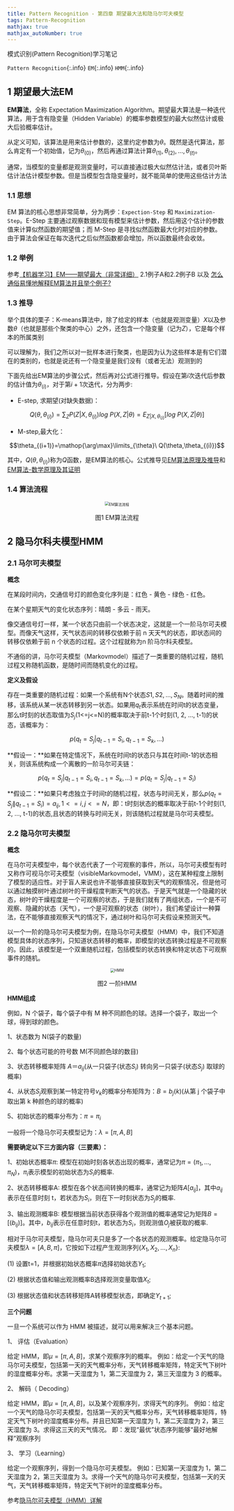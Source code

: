 ```yaml
---
title: Pattern Recognition - 第四章 期望最大法和隐马尔可夫模型
tags: Pattern-Recognition
mathjax: true
mathjax_autoNumber: true
---
```


模式识别(Pattern Recognition)学习笔记

`Pattern Recognition`{:.info} `EM`{:.info} `HMM`{:.info}

<!--more-->

## 1 期望最大法EM

**EM算法**，全称 Expectation Maximization Algorithm。期望最大算法是一种迭代算法，用于含有隐变量（Hidden Variable）的概率参数模型的最大似然估计或极大后验概率估计。

从定义可知，该算法是用来估计参数的，这里约定参数为$\theta$。既然是迭代算法，那么肯定有一个初始值，记为$\theta_{(0)}$，然后再通过算法计算$\theta_{(1)},\theta_{(2)},...,\theta_{(t)}$。

通常，当模型的变量都是观测变量时，可以直接通过极大似然估计法，或者贝叶斯估计法估计模型参数。但是当模型包含隐变量时，就不能简单的使用这些估计方法

### 1.1 思想

EM 算法的核心思想非常简单，分为两步：`Expection-Step` 和 `Maximization-Step`。E-Step 主要通过观察数据和现有模型来估计参数，然后用这个估计的参数值来计算似然函数的期望值；而 M-Step 是寻找似然函数最大化时对应的参数。由于算法会保证在每次迭代之后似然函数都会增加，所以函数最终会收敛。

### 1.2 举例

参考[【机器学习】EM——期望最大（非常详细）](https://zhuanlan.zhihu.com/p/78311644) 2.1例子A和2.2例子B 以及 [怎么通俗易懂地解释EM算法并且举个例子?](https://www.zhihu.com/question/27976634)

### 1.3 推导

举个具体的栗子：K-means算法中，除了给定的样本（也就是观测变量）$X$以及参数$\theta$（也就是那些个聚类的中心）之外，还包含一个隐变量（记为$Z$），它是每个样本的所属类别

可以理解为，我们之所以对一批样本进行聚类，也是因为认为这些样本是有它们潜在的类别的，也就是说还有一个隐变量是我们没有（或者无法）观测到的

下面先给出EM算法的步骤公式，然后再对公式进行推导。假设在第$i$次迭代后参数的估计值为$\theta_{(i)}$，对于第$i+1$次迭代，分为两步:

* E-step, 求期望(对缺失数据)：

$$Q(\theta,\theta_{(i)})=\sum_{Z}P(Z|X,\theta_{(i)})log\ P(X,Z|\theta)=E_{Z|X,\theta_{(i)}}[log\ P(X,Z|\theta)]$$

* M-step,最大化：

$$\theta_{(i+1)}=\mathop{\arg\max}\limits_{\theta}\ Q(\theta,\theta_{(i)})$$

其中，$Q(\theta,\theta_{(i)})$称为$Q$函数，是EM算法的核心。公式推导见[EM算法原理及推导](https://zhuanlan.zhihu.com/p/85236423)和[EM算法-数学原理及其证明](https://blog.csdn.net/yzheately/article/details/51164441)

### 1.4 算法流程

<center>
<img src="https://img-blog.csdnimg.cn/941bac260a0f40198b626491a73106ae.png"
      alt = "EM算法流程" style="zoom:60%"/></center>
<center><p>图1 EM算法流程</p></center>

## 2 隐马尔科夫模型HMM

### 2.1 马尔可夫模型

**概念**

在某段时间内，交通信号灯的颜色变化序列是：红色 - 黄色 - 绿色 - 红色。

在某个星期天气的变化状态序列：晴朗 - 多云 - 雨天。

像交通信号灯一样，某一个状态只由前一个状态决定，这就是一个一阶马尔可夫模型。而像天气这样，天气状态间的转移仅依赖于前 n 天天气的状态，即状态间的转移仅依赖于前 n 个状态的过程。这个过程就称为n 阶马尔科夫模型。

不通俗的讲，马尔可夫模型（Markovmodel）描述了一类重要的随机过程，随机过程又称随机函数，是随时间而随机变化的过程。

**定义及假设**

存在一类重要的随机过程：如果一个系统有N个状态$S1,S2,...,S_N$。随着时间的推移，该系统从某一状态转移到另一状态。如果用$q_t$表示系统在时间t的状态变量，那么t时刻的状态取值为$S_j$(1<=j<=N)的概率取决于前t-1个时刻(1, 2, …, t-1)的状态，该概率为：

$$p(q_t=S_j|q_{t-1}=S_i,q_{t-1}=S_k,...)$$

**假设一：**如果在特定情况下，系统在时间t的状态只与其在时间t-1的状态相关，则该系统构成一个离散的一阶马尔可夫链：

$$p(q_t=S_j|q_{t-1}=S_i,q_{t-1}=S_k,...)=p(q_t=S_j|q_{t-1}=S_i)$$

**假设二：**如果只考虑独立于时间t的随机过程，状态与时间无关，那么$p(q_t=S_j\|q_{t-1}=S_i)=a_{ij},1<=i,j<=N$，即：t时刻状态的概率取决于前t-1个时刻(1, 2, …, t-1)的状态,且状态的转换与时间无关，则该随机过程就是马尔可夫模型。

### 2.2 隐马尔可夫模型

**概念**

在马尔可夫模型中，每个状态代表了一个可观察的事件，所以，马尔可夫模型有时又称作可视马尔可夫模型（visibleMarkovmodel，VMM），这在某种程度上限制了模型的适应性。对于盲人来说也许不能够直接获取到天气的观察情况，但是他可以通过触摸树叶通过树叶的干燥程度判断天气的状态。于是天气就是一个隐藏的状态，树叶的干燥程度是一个可观察的状态，于是我们就有了两组状态，一个是不可观察、隐藏的状态（天气），一个是可观察的状态（树叶），我们希望设计一种算法，在不能够直接观察天气的情况下，通过树叶和马尔可夫假设来预测天气。

以一个一阶的隐马尔可夫模型为例，在隐马尔可夫模型（HMM）中，我们不知道模型具体的状态序列，只知道状态转移的概率，即模型的状态转换过程是不可观察的。因此，该模型是一个双重随机过程，包括模型的状态转换和特定状态下可观察事件的随机。

<center>
<img src="https://img-blog.csdnimg.cn/d149c39740e24c589f4bd0d0c6488bdf.png"
      alt = "HMM" style="zoom:60%"/></center>
<center><p>图2 一阶HMM</p></center>

**HMM组成**

例如，N 个袋子，每个袋子中有 M 种不同颜色的球。选择一个袋子，取出一个球，得到球的颜色。

1、状态数为 N(袋子的数量)

2、每个状态可能的符号数 M(不同颜色球的数目)

3、状态转移概率矩阵 $A＝a_{ij}$(从一只袋子(状态$S_i$) 转向另一只袋子(状态$S_j$) 取球的概率)

4、从状态$S_j$观察到某一特定符号$v_k$的概率分布矩阵为：$B=b_j(k)$(从第 j 个袋子中取出第 k 种颜色的球的概率)

5、初始状态的概率分布为：$\pi=\pi_i$

一般将一个隐马尔可夫模型记为：$\lambda=[\pi,A,B]$

**需要确定以下三方面内容（三要素）：**

1、初始状态概率$\pi$: 模型在初始时刻各状态出现的概率，通常记为$\pi=(\pi_1,...,\pi_N)$，$\pi_i$表示模型的初始状态为$S_i$的概率.

2、状态转移概率A: 模型在各个状态间转换的概率，通常记为矩阵$A[a_{ij}]$，其中$a_{ij}$表示在任意时刻 t，若状态为$S_i$，则在下一时刻状态为$S_j$的概率.

3、输出观测概率B: 模型根据当前状态获得各个观测值的概率通常记为矩阵$B=[(b_{ij})]$。其中，$b_{ij}$表示在任意时刻t，若状态为$S_i$，则观测值$O_j$被获取的概率.

相对于马尔可夫模型，隐马尔可夫只是多了一个各状态的观测概率。给定隐马尔可夫模型$\lambda=[A,B,\pi]$，它按如下过程产生观测序列{$X_1,X_2,...,X_n$}:

(1) 设置t=1，并根据初始状态概率$\pi$选择初始状态$Y_1$;

(2) 根据状态值和输出观测概率B选择观测变量取值$X_t$;

(3) 根据状态值和状态转移矩阵A转移模型状态，即确定$Y_{t+1}$;

**三个问题**

一旦一个系统可以作为 HMM 被描述，就可以用来解决三个基本问题。

1、 评估（Evaluation）

给定 HMM，即$\mu=[\pi,A,B]$，求某个观察序列的概率。
例如：给定一个天气的隐马尔可夫模型，包括第一天的天气概率分布，天气转移概率矩阵，特定天气下树叶的湿度概率分布。求第一天湿度为 1，第二天湿度为 2，第三天湿度为 3 的概率。

2、 解码（ Decoding）

给定 HMM，即$\mu=[\pi,A,B]$，以及某个观察序列，求得天气的序列。
例如：给定一个天气的隐马尔可夫模型，包括第一天的天气概率分布，天气转移概率矩阵，特定天气下树叶的湿度概率分布。并且已知第一天湿度为 1，第二天湿度为 2，第三天湿度为 3。求得这三天的天气情况。
即：发现“最优”状态序列能够“最好地解释”观察序列

3、 学习（Learning）

给定一个观察序列，得到一个隐马尔可夫模型。
例如：已知第一天湿度为 1，第二天湿度为 2，第三天湿度为 3。求得一个天气的隐马尔可夫模型，包括第一天的天气，天气转移概率矩阵，特定天气下树叶的湿度概率分布。

参考[隐马尔可夫模型（HMM）详解](https://zhuanlan.zhihu.com/p/88362664)
